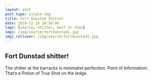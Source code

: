 ```yaml
---
layout: post
post_type: single-img
title: Fort Dunstad Shitter
date: 2018-12-14 10:50:00
tags: [skyrim, shitter, best in show]
img1: /img/skyrim/fortdunstad1.jpg
img1_rollover: /img/skyrim/fortdunstad2.jpg
---
```

## Fort Dunstad shitter!

The shitter at the barracks is minimalist perfection. Point of Information: That’s a Potion of True Shot on the ledge.
